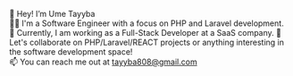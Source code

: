 👋 Hey! I’m Ume Tayyba  
👨‍💻 I'm a Software Engineer with a focus on PHP and Laravel development.  
🚀 Currently, I am working as a Full-Stack Developer at a SaaS company. 
💬 Let's collaborate on PHP/Laravel/REACT projects or anything interesting in the software development space!    
📫 You can reach me out at tayyba808@gmail.com
